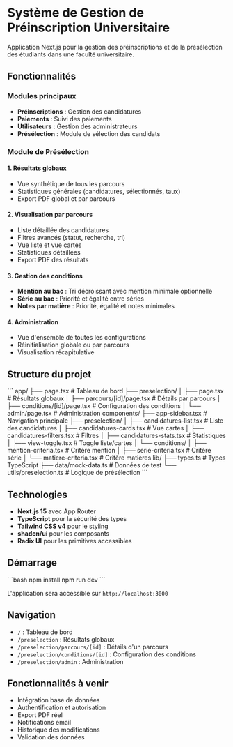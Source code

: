 # Système de Gestion de Préinscription Universitaire

Application Next.js pour la gestion des préinscriptions et de la présélection des étudiants dans une faculté universitaire.

## Fonctionnalités

### Modules principaux
- **Préinscriptions** : Gestion des candidatures
- **Paiements** : Suivi des paiements
- **Utilisateurs** : Gestion des administrateurs
- **Présélection** : Module de sélection des candidats

### Module de Présélection

#### 1. Résultats globaux
- Vue synthétique de tous les parcours
- Statistiques générales (candidatures, sélectionnés, taux)
- Export PDF global et par parcours

#### 2. Visualisation par parcours
- Liste détaillée des candidatures
- Filtres avancés (statut, recherche, tri)
- Vue liste et vue cartes
- Statistiques détaillées
- Export PDF des résultats

#### 3. Gestion des conditions
- **Mention au bac** : Tri décroissant avec mention minimale optionnelle
- **Série au bac** : Priorité et égalité entre séries
- **Notes par matière** : Priorité, égalité et notes minimales

#### 4. Administration
- Vue d'ensemble de toutes les configurations
- Réinitialisation globale ou par parcours
- Visualisation récapitulative

## Structure du projet

\`\`\`
app/
├── page.tsx                          # Tableau de bord
├── preselection/
│   ├── page.tsx                      # Résultats globaux
│   ├── parcours/[id]/page.tsx        # Détails par parcours
│   ├── conditions/[id]/page.tsx      # Configuration des conditions
│   └── admin/page.tsx                # Administration
components/
├── app-sidebar.tsx                   # Navigation principale
├── preselection/
│   ├── candidatures-list.tsx         # Liste des candidatures
│   ├── candidatures-cards.tsx        # Vue cartes
│   ├── candidatures-filters.tsx      # Filtres
│   ├── candidatures-stats.tsx        # Statistiques
│   ├── view-toggle.tsx               # Toggle liste/cartes
│   └── conditions/
│       ├── mention-criteria.tsx      # Critère mention
│       ├── serie-criteria.tsx        # Critère série
│       └── matiere-criteria.tsx      # Critère matières
lib/
├── types.ts                          # Types TypeScript
├── data/mock-data.ts                 # Données de test
└── utils/preselection.ts             # Logique de présélection
\`\`\`

## Technologies

- **Next.js 15** avec App Router
- **TypeScript** pour la sécurité des types
- **Tailwind CSS v4** pour le styling
- **shadcn/ui** pour les composants
- **Radix UI** pour les primitives accessibles

## Démarrage

\`\`\`bash
npm install
npm run dev
\`\`\`

L'application sera accessible sur `http://localhost:3000`

## Navigation

- `/` : Tableau de bord
- `/preselection` : Résultats globaux
- `/preselection/parcours/[id]` : Détails d'un parcours
- `/preselection/conditions/[id]` : Configuration des conditions
- `/preselection/admin` : Administration

## Fonctionnalités à venir

- Intégration base de données
- Authentification et autorisation
- Export PDF réel
- Notifications email
- Historique des modifications
- Validation des données
